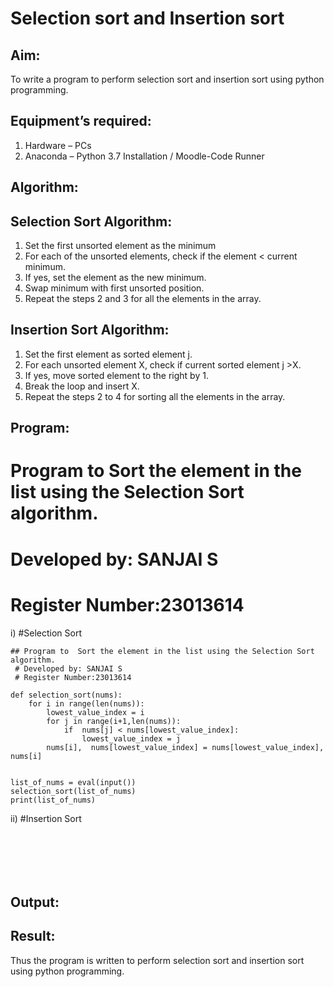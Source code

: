# Selection sort and Insertion sort
## Aim:
To write a program to perform selection sort and insertion sort using python programming.
## Equipment’s required:
1.	Hardware – PCs
2.	Anaconda – Python 3.7 Installation / Moodle-Code Runner
## Algorithm:
## Selection Sort Algorithm:
1.	Set the first unsorted element as the minimum
2.	For each of the unsorted elements, check if the element < current minimum.
3.	If yes, set the element as the new minimum.
4.	Swap minimum with first unsorted position.
5.	Repeat the steps 2 and 3 for all the elements in the array.
## Insertion Sort Algorithm:
1.	Set the first element as sorted element j.
2.	For each unsorted element X, check if current sorted element j >X.
3.	If yes, move sorted element to the right by 1.
4.	Break the loop and insert X.
5.	Repeat the steps 2 to 4 for sorting all the elements in the array.
## Program:
 # Program to  Sort the element in the list using the Selection Sort algorithm.
 # Developed by: SANJAI S
 # Register Number:23013614
i)	#Selection Sort
```
## Program to  Sort the element in the list using the Selection Sort algorithm.
 # Developed by: SANJAI S
 # Register Number:23013614

def selection_sort(nums):
    for i in range(len(nums)):
        lowest_value_index = i
        for j in range(i+1,len(nums)):
            if  nums[j] < nums[lowest_value_index]:
                lowest_value_index = j
        nums[i],  nums[lowest_value_index] = nums[lowest_value_index], nums[i]        
        

list_of_nums = eval(input())
selection_sort(list_of_nums)
print(list_of_nums)
```
ii)	#Insertion Sort
```






```

## Output:


## Result:
Thus the program is written to perform selection sort and insertion sort using python programming.
